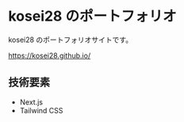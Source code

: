 # kosei28 のポートフォリオ

kosei28 のポートフォリオサイトです。

https://kosei28.github.io/

## 技術要素

- Next.js
- Tailwind CSS

